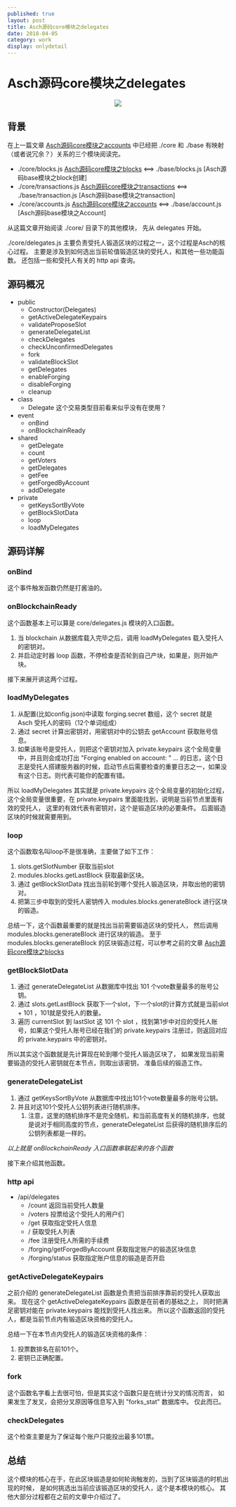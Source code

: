 ```yaml
---    
published: true
layout: post    
title: Asch源码core模块之delegates
date: 2018-04-05
category: work    
display: onlydetail
---    
```


# Asch源码core模块之delegates

<center>  
<img src="http://images.yanyiwu.com/xas.jpg" class="photo"></img>  
</center>  

## 背景

在上一篇文章 [Asch源码core模块之accounts] 中已经把 ./core 和 ./base 有映射（或者说冗余？）关系的三个模块阅读完。

+ ./core/blocks.js [Asch源码core模块之blocks]  <==> ./base/blocks.js [Asch源码base模块之block创建]
+ ./core/transactions.js [Asch源码core模块之transactions]  <==> ./base/transaction.js [Asch源码base模块之transaction]
+ ./core/accounts.js [Asch源码core模块之accounts] <==> ./base/account.js [Asch源码base模块之Account]

从这篇文章开始阅读 ./core/ 目录下的其他模块，
先从 delegates 开始。

./core/delegates.js 主要负责受托人锻造区块的过程之一，这个过程是Asch的核心过程。
主要是涉及到如何选出当前轮值锻造区块的受托人，和其他一些功能函数。
还包括一些和受托人有关的 http api 查询。

## 源码概况

+ public
    + Constructor(Delegates)
    + getActiveDelegateKeypairs
    + validateProposeSlot
    + generateDelegateList
    + checkDelegates
    + checkUnconfirmedDelegates
    + fork
    + validateBlockSlot
    + getDelegates
    + enableForging
    + disableForging
    + cleanup
+ class
    + Delegate 这个交易类型目前看来似乎没有在使用？ 
+ event
    + onBind
    + onBlockchainReady
+ shared
    + getDelegate
    + count
    + getVoters
    + getDelegates
    + getFee
    + getForgedByAccount
    + addDelegate
+ private
    + getKeysSortByVote
    + getBlockSlotData
    + loop
    + loadMyDelegates

## 源码详解

### onBind

这个事件触发函数仍然是打酱油的。

### onBlockchainReady

这个函数基本上可以算是 core/delegates.js 模块的入口函数。

1. 当 blockchain 从数据库载入完毕之后，调用 loadMyDelegates 载入受托人的密钥对。
2. 并启动定时器 loop 函数，不停检查是否轮到自己产块，如果是，则开始产块。

接下来展开讲这两个过程。

### loadMyDelegates

1. 从配置(比如config.json)中读取 forging.secret 数组，这个 secret 就是 Asch 受托人的密码（12个单词组成）
2. 通过 secret 计算出密钥对，用密钥对中的公钥去 getAccount 获取账号信息。
3. 如果该账号是受托人，则把这个密钥对加入 private.keypairs 这个全局变量中，并且则会成功打出 "Forging enabled on account: " ... 的日志，这个日志是受托人搭建服务器的时候，启动节点后需要检查的重要日志之一，如果没有这个日志。则代表可能你的配置有错。

所以 loadMyDelegates 其实就是 private.keypairs 这个全局变量的初始化过程，
这个全局变量很重要，在 private.keypairs 里面能找到，说明是当前节点里面有效的受托人，
这里的有效代表有密钥对，这个是锻造区块的必要条件。
后面锻造区块的时候就需要用到。

### loop

这个函数取名叫loop不是很准确，主要做了如下工作：

1. slots.getSlotNumber 获取当前slot
2. modules.blocks.getLastBlock 获取最新区块。
3. 通过 getBlockSlotData 找出当前轮到哪个受托人锻造区块，并取出他的密钥对。
4. 把第三步中取到的受托人密钥传入 modules.blocks.generateBlock 进行区块的锻造。

总结一下，这个函数最重要的就是找出当前需要锻造区块的受托人，
然后调用 modules.blocks.generateBlock 进行区块的锻造。
至于 modules.blocks.generateBlock 的区块锻造过程，可以参考之前的文章 [Asch源码core模块之blocks]

### getBlockSlotData

1. 通过 generateDelegateList 从数据库中找出 101 个vote数量最多的账号公钥。
2. 通过 slots.getLastBlock 获取下一个slot，下一个slot的计算方式就是当前slot + 101 ，101就是受托人的数量。
3. 遍历 currentSlot 到 lastSlot 这 101 个 slot ，找到第1步中对应的受托人账号，如果这个受托人账号已经在我们的 private.keypairs 注册过，则返回对应的 private.keypairs 中的密钥对。

所以其实这个函数就是先计算现在轮到哪个受托人锻造区块了，
如果发现当前需要锻造的受托人密钥就在本节点，则取出该密钥，
准备后续的锻造工作。

### generateDelegateList

1. 通过 getKeysSortByVote 从数据库中找出101个vote数量最多的账号公钥。
2. 并且对这101个受托人公钥列表进行随机排序。
    1. 注意，这里的随机排序不是完全随机，和当前高度有关的随机排序，也就是说对于相同高度的节点，generateDelegateList 后获得的随机排序后的公钥列表都是一样的。

*以上就是 onBlockchainReady 入口函数串联起来的各个函数*

接下来介绍其他函数。

### http api

+ /api/delegates
    + /count 返回当前受托人数量
    + /voters 投票给这个受托人的用户们
    + /get 获取指定受托人信息
    + / 获取受托人列表
    + /fee 注册受托人所需的手续费
    + /forging/getForgedByAccount 获取指定账户的锻造区块信息
    + /forging/status 获取指定账户信息的锻造是否开启

### getActiveDelegateKeypairs

之前介绍的 generateDelegateList 函数是负责把当前排序靠前的受托人获取出来。
现在这个 getActiveDelegateKeypairs 函数是在前者的基础之上，
同时把满足密钥对能在 private.keypairs 能找到受托人找出来。
所以这个函数返回的受托人，都是当前节点内有锻造区块资格的受托人。

总结一下在本节点内受托人的锻造区块资格的条件：

1. 投票数排名在前101个。
2. 密钥已正确配置。 

### fork

这个函数名字看上去很可怕，但是其实这个函数只是在统计分叉的情况而言，
如果发生了发叉，会把分叉原因等信息写入到 "forks_stat" 数据库中。
仅此而已。

### checkDelegates

这个检查主要是为了保证每个账户只能投出最多101票。

## 总结

这个模块的核心在于，在此区块锻造是如何轮询触发的，当到了区块锻造的时机出现的时候，
是如何挑选出当前应该锻造区块的受托人，这个是本模块的核心。
其他大部分过程都在之前的文章中介绍过了。

[Asch源码core模块之blocks]:https://yanyiwu.com/work/2018/03/20/asch-core-blocks.html
[Asch源码core模块之transactions]:https://yanyiwu.com/work/2018/03/28/asch-core-transactions.html
[Asch源码core模块之accounts]:https://yanyiwu.com/work/2018/04/01/asch-core-accounts.html
